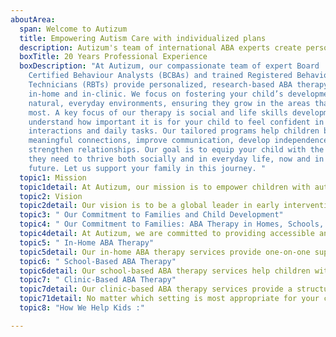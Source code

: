 ```yaml
---
aboutArea:
  span: Welcome to Autizum
  title: Empowering Autism Care with individualized plans
  description: Autizum's team of international ABA experts create personalized plans to help children with autism develop social, communication, and daily living skills, empowering them to thrive.
  boxTitle: 20 Years Professional Experience
  boxDescription: "At Autizum, our compassionate team of expert Board
    Certified Behaviour Analysts (BCBAs) and trained Registered Behaviour
    Technicians (RBTs) provide personalized, research-based ABA therapy both
    in-home and in-clinic. We focus on fostering your child’s development in
    natural, everyday environments, ensuring they grow in the areas that matter
    most. A key focus of our therapy is social and life skills development. We
    understand how important it is for your child to feel confident in social
    interactions and daily tasks. Our tailored programs help children build
    meaningful connections, improve communication, develop independence, and
    strengthen relationships. Our goal is to equip your child with the tools
    they need to thrive both socially and in everyday life, now and in the
    future. Let us support your family in this journey. "
  topic1: Mission
  topic1detail: At Autizum, our mission is to empower children with autism by providing personalized, evidence-based Applied Behavior Analysis (ABA) therapy. We are committed to collaborating closely with families, caregivers, and educators to develop individualized treatment plans that help children build essential life skills, improve communication, and foster independence. Through compassion, expertise, and a family-centered approach, we aim to support each child in achieving meaningful, long-lasting progress.We also understand that autism and gut health plays a significant role in your child’s well-being. Our commitment extends to exploring natural treatments for autism, as well as providing resources to help you navigate autism in preschoolers or identify early signs of autism in toddlers.
  topic2: Vision
  topic2detail: Our vision is to be a global leader in early intervention and social skill development for children with autism, recognized for delivering exceptional ABA services that transform lives. We strive to create a world where every child with autism has the opportunity to reach their full potential in a nurturing, inclusive environment. By continuously innovating our practices and expanding our reach, we aim to set new standards for comprehensive care and advocacy in the autism community, We are also deeply committed to autism inclusion, aiming to create a world where autism education is accessible for all children and autism treatment centers are widely available. By empowering children with autism to build meaningful connections, communicate effectively, and participate fully in their communities, we envision a future where children with autism can thrive in every aspect of their lives.
  topic3: " Our Commitment to Families and Child Development"
  topic4: " Our Commitment to Families: ABA Therapy in Homes, Schools, and Clinics"
  topic4detail: At Autizum, we are committed to providing accessible and effective ABA therapy to children with autism and their families. We offer a range of therapy options to meet the unique needs of each child, including in-home, school-based, and clinic-based services.
  topic5: " In-Home ABA Therapy"
  topic5detail: Our in-home ABA therapy services provide one-on-one support for children in their natural environment. This allows us to target specific behaviors and skills that are challenging for the child in their everyday life. We work closely with parents and caregivers to develop a personalized treatment plan and provide training on how to implement ABA strategies at home.
  topic6: " School-Based ABA Therapy"
  topic6detail: Our school-based ABA therapy services help children with autism succeed in the academic setting. We work with school staff to develop a treatment plan that aligns with the child's Individualized Education Program (IEP). Our therapists provide direct therapy to the child during school hours and collaborate with teachers and other professionals to ensure a consistent approach to behavior management and skill development. We focus on teaching autistic students through autism learning tools, ensuring the academic environment is adapted for their success. Our team provides resources for autism inclusion and works with best schools for autism to create personalized strategies for each child.
  topic7: " Clinic-Based ABA Therapy"
  topic7detail: Our clinic-based ABA therapy services provide a structured environment for children to learn and practice new skills. We offer a variety of activities and interventions that are designed to target specific areas of need, such as social skills, communication, and daily living skills. Our therapists work closely with families to develop a treatment plan and monitor the child's progress. With the support of autism occupational therapy and autism learning, we aim to improve autism emotional regulation and help children strengthen relationships.
  topic71detail: No matter which setting is most appropriate for your child, Autizum is committed to providing high-quality ABA therapy that is individualized, evidence-based, and compassionate.  We understand the importance of behavioral observation of students in schools and continue to evaluate our programs to ensure they meet the evolving needs of the child.
  topic8: "How We Help Kids :"

---
```

